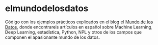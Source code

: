 # elmundodelosdatos
Código con los ejemplos prácticos explicados en el blog el [Mundo de los Datos](https://www.elmundodelosdatos.com), donde encontrareis artículos en español sobre Machine Learning, Deep Learning, estadística, Python, NPL y otros de los campos que componen el apasionante mundo de los datos.

